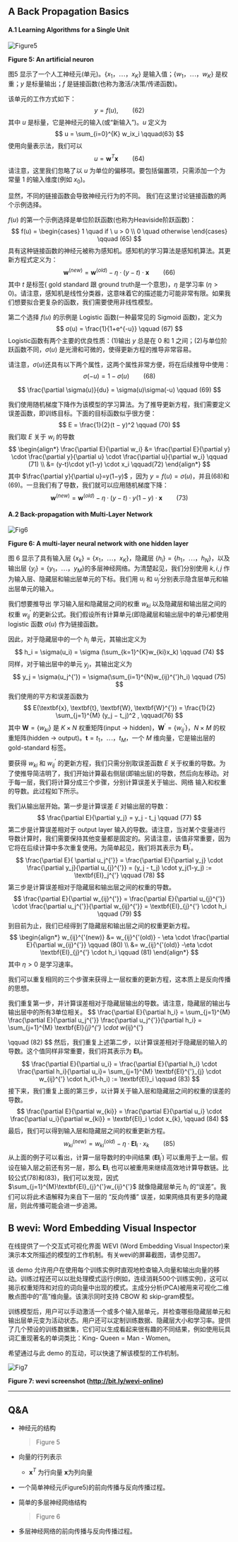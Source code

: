 ## A Back Propagation Basics

#### A.1 Learning Algorithms for a Single Unit

![Figure5](https://raw.githubusercontent.com/anmingyu11/Gor-rok/master/Papers/Embedding/Word2VecParameterLearningExplained/Fig5.png)

**Figure 5: An artificial neuron**

图5 显示了一个人工神经元(单元)。$\{x_1，\cdots，x_K\}$ 是输入值；$\{w_1，\cdots，w_K\}$ 是权重；$y$ 是标量输出；$f$ 是链接函数(也称为激活/决策/传递函数)。

该单元的工作方式如下：
$$
y = f(u), \qquad (62)
$$
其中 $u$ 是标量，它是神经元的输入(或“新输入”)。$u$ 定义为
$$
u = \sum_{i=0}^{K} w_ix_i \qquad(63)
$$
使用向量表示法，我们可以
$$
u = \textbf{w}^T\textbf{x} \qquad {(64)}
$$
请注意，这里我们忽略了以 $u$ 为单位的偏移项。要包括偏置项，只需添加一个为常量 $1$ 的输入维度(例如 $x_0$)。

显然，不同的链接函数会导致神经元行为的不同。 我们在这里讨论链接函数的两个示例选择。

$f(u)$ 的第一个示例选择是单位阶跃函数(也称为Heaviside阶跃函数)：
$$
f(u) = \begin{cases}
1 \quad if \ u > 0 \\
0 \quad otherwise
\end{cases}
\qquad (65)
$$
具有这种链接函数的神经元被称为感知机。感知机的学习算法是感知机算法。其更新方程式定义为：
$$
\textbf{w}^{(new)} = \textbf{w}^{(old)} - \eta \cdot (y - t) \cdot \textbf{x} \qquad (66)
$$
其中 $t$ 是标签( gold standard 跟 ground truth是一个意思)，$η$ 是学习率 $(η>0)$。请注意，感知机是线性分类器，这意味着它的描述能力可能非常有限。如果我们想要拟合更复杂的函数，我们需要使用非线性模型。

第二个选择 $f(u)$ 的示例是 Logistic 函数(一种最常见的 Sigmoid 函数)，定义为
$$
σ(u) = \frac{1}{1+e^{-u}}
\qquad (67)
$$
Logistic函数有两个主要的优良性质：(1)输出 $y$ 总是在 $0$ 和 $1$ 之间；(2)与单位阶跃函数不同，$σ(u)$ 是光滑和可微的，使得更新方程的推导非常容易。

请注意，$\sigma(u)$还具有以下两个属性，这两个属性非常方便，将在后续推导中使用：
$$
\sigma(−u) = 1 − \sigma (u) \qquad (68)
$$

$$
\frac{\partial \sigma(u)}{du} = \sigma(u)\sigma(-u)
\qquad (69)
$$

我们使用随机梯度下降作为该模型的学习算法。为了推导更新方程，我们需要定义误差函数，即训练目标。下面的目标函数似乎很方便：
$$
E = \frac{1}{2}(t − y)^2
\qquad (70)
$$
我们取 $E$ 关于 $w_i$ 的导数
$$
\begin{align*}
\frac{\partial E}{\partial w_i} &= \frac{\partial E}{\partial y} \cdot \frac{\partial y}{\partial u} \cdot \frac{\partial u}{\partial w_i} \qquad (71)
\\
&= (y-t)\cdot y(1-y) \cdot x_i \qquad(72)
\end{align*}
$$
其中 $\frac{\partial y}{\partial u}=y(1−y)$ ，因为 $y=f(u)=\sigma(u)$，并且(68)和(69)。一旦我们有了导数，我们就可以应用随机梯度下降：
$$
\textbf{w}^{(new)} = \textbf{w}^{(old)} − \eta · (y − t) \cdot y(1 − y) \cdot \textbf{x}
\qquad (73)
$$

#### A.2 Back-propagation with Multi-Layer Network

![Fig6](https://raw.githubusercontent.com/anmingyu11/Gor-rok/master/Papers/Embedding/Word2VecParameterLearningExplained/Fig6.png)

**Figure 6: A multi-layer neural network with one hidden layer**

图 6 显示了具有输入层 $\{x_k\}= \{x_1，\cdots，x_K\}$，隐藏层 $\{h_i\}=\{h_1，\cdots，h_N\}$，以及输出层 $\{y_j\}=\{y_1，\cdots，y_M\}$的多层神经网络。为清楚起见，我们分别使用 $k,i,j$ 作为输入层、隐藏层和输出层单元的下标。我们用 $u_i$ 和 $u_{j}^{'}$分别表示隐含层单元和输出层单元的输入。

我们想要推导出 学习输入层和隐藏层之间的权重 $w_{ki}$ 以及隐藏层和输出层之间的权重 $w_{ij}^{'}$ 的更新公式。我们假设所有计算单元(即隐藏层和输出层中的单元)都使用 logistic 函数 $\sigma(u)$ 作为链接函数。

因此，对于隐藏层中的一个  $h_i$ 单元，其输出定义为
$$
h_i = \sigma(u_i) = \sigma (\sum_{k=1}^{K}w_{ki}x_k)
\qquad (74)
$$
同样，对于输出层中的单元 $y_j$，其输出定义为
$$
y_j = \sigma(u_j^{'}) = \sigma(\sum_{i=1}^{N}w_{ij}^{'}h_i) 
\qquad (75)
$$
我们使用的平方和误差函数为
$$
E(\textbf{x}, \textbf{t}, \textbf{W}, \textbf{W}^{'}) = \frac{1}{2} \sum_{j=1}^{M} (y_j − t_j)^2
, \qquad(76)
$$
其中 $\textbf{W}=\{w_{ki}\}$ 是 $K \times N$ 权重矩阵(input -> hidden)，$\textbf{W}^{'}=\{w_{ij}^{'}\}$，$N \times M$ 的权重矩阵(hidden -> output)。$\textbf{t}={t_1，\cdots，t_M}$，一个 $M$  维向量，它是输出层的 gold-standard 标签。

要获得 $w_{ki}$ 和 $w_{ij}^{'}$ 的更新方程，我们只需分别取误差函数 $E$ 关于权重的导数。为了使推导简洁明了，我们开始计算最右侧层(即输出层)的导数，然后向左移动。对于每一层，我们将计算分成三个步骤，分别计算误差关于输出、网络 输入和权重的导数。此过程如下所示。

我们从输出层开始。第一步是计算误差 $E$ 对输出层的导数：
$$
\frac{\partial E}{\partial y_j} = y_j - t_j \qquad (77)
$$
第二步是计算误差相对于 output layer 输入的导数。请注意，当对某个变量进行导数计算时，我们需要保持其他变量都是固定的。另请注意，该值非常重要，因为它将在后续计算中多次重复使用。为简单起见，我们将其表示为 $\textbf{EI}^{'}_j$。
$$
\frac{\partial E}{ \partial u_j^{'}} = \frac{\partial E}{\partial y_j} \cdot \frac{\partial y_j}{\partial u_{j}^{'}} = (y_j - t_j) \cdot y_j(1-y_j) := \textbf{EI}_j^{'} \qquad (78)
$$
第三步是计算误差相对于隐藏层和输出层之间的权重的导数。
$$
\frac{\partial E}{\partial w_{ij}^{'}} = \frac{\partial E}{\partial u_{j}^{'}} \cdot \frac{\partial u_j^{'}}{\partial w_{ij}^{'}} = \textbf{EI}_{j}^{'} \cdot h_i \qquad (79)
$$
到目前为止，我们已经得到了隐藏层和输出层之间的权重更新方程。
$$
\begin{align*}
w_{ij}^{'(new)} &= w_{ij}^{'(old)} - \eta \cdot \frac{\partial E}{\partial w_{ij}^{'}}
\qquad (80)
\\
&= w_{ij}^{'(old)} -\eta \cdot \textbf{EI}_{j}^{'} \cdot h_i
\qquad (81)
\end{align*}
$$
其中 $\eta>0$ 是学习速率。

我们可以重复相同的三个步骤来获得上一层权重的更新方程，这本质上是反向传播的思想。

我们重复第一步，并计算误差相对于隐藏层输出的导数。请注意，隐藏层的输出与输出层中的所有3单位相关。
$$
\frac{\partial E}{\partial h_i} = \sum_{j=1}^{M} \frac{\partial E}{\partial u_j^{'}} \frac{\partial u_j^{'}}{\partial h_i} = \sum_{j=1}^{M} \textbf{EI}_{j}^{'} \cdot w_{ij}^{'}

\qquad (82)
$$
然后，我们重复上述第二步，以计算误差相对于隐藏层的输入的导数。这个值同样非常重要，我们将其表示为 $\textbf{EI}_i$。
$$
\frac{\partial E}{\partial u_i} = \frac{\partial E}{\partial h_i} \cdot \frac{\partial h_i}{\partial u_i}= \sum_{j=1}^{M} \textbf{EI}^{'}_{j} \cdot w_{ij}^{'} \cdot h_i(1-h_i) := \textbf{EI}_i 
\qquad (83)
$$
接下来，我们重复上面的第三步，以计算关于输入层和隐藏层之间的权重的误差的导数。
$$
\frac{\partial E}{\partial w_{ki}} = \frac{\partial E}{\partial u_i} \cdot \frac{\partial u_i}{\partial w_{ki}} = \textbf{EI}_i \cdot x_{k},
\qquad (84)
$$
最后，我们可以得到输入层和隐藏层之间的权重更新方程。
$$
w_{ki}^{(new)} = w_{ki}^{(old)} − \eta \cdot \textbf{EI}_i \cdot x_k
\qquad(85)
$$
从上面的例子可以看出，计算一层导数时的中间结果 ($\textbf{EI}^{'}_{j}$) 可以重用于上一层。假设在输入层之前还有另一层，那么 $\textbf{EI}_i$  也可以被重用来继续高效地计算导数链。比较公式(78)和(83)，我们可以发现，因式  $\sum_{j=1}^{M}\textbf{EI}_{j}^{'}w_{ij}^{'}$ 就像隐藏层单元 $h_i$ 的“误差”。我们可以将此术语解释为来自下一层的 “反向传播” 误差，如果网络具有更多的隐藏层，则此传播可能会进一步追溯。

## B wevi: Word Embedding Visual Inspector

在线提供了一个交互式可视化界面 WEVI (Word Embedding Visual Inspector)来演示本文所描述的模型的工作机制。有关wevi的屏幕截图，请参见图7。

该 demo 允许用户在使用每个训练实例时直观地检查输入向量和输出向量的移动。训练过程还可以以批处理模式运行(例如，连续消耗500个训练实例)，这可以揭示权重矩阵和对应的词向量中出现的模式。主成分分析(PCA)被用来可视化二维散点图中的“高”维向量。该演示同时支持 CBOW 和 skip-gram模型。

训练模型后，用户可以手动激活一个或多个输入层单元，并检查哪些隐藏层单元和输出层单元变为活动状态。用户还可以定制训练数据、隐藏层大小和学习率。提供了几个预设的训练数据集，它们可以生成看起来很有趣的不同结果，例如使用玩具词汇重现著名的单词类比：King-  Queen = Man - Women。

希望通过与此 demo 的互动，可以快速了解该模型的工作机制。

![Fig7](https://raw.githubusercontent.com/anmingyu11/Gor-rok/master/Papers/Embedding/Word2VecParameterLearningExplained/Fig7.png)

**Figure 7: wevi screenshot (http://bit.ly/wevi-online)**

------------------

## Q&A

- 神经元的结构

  > Figure 5

- 向量的行列表示

  - $\textbf{x}^T$ 为行向量 $\textbf{x}$为列向量

- 一个简单神经元(Figure5)的前向传播与反向传播过程。

- 简单的多层神经网络结构

  > Figure 6

- 多层神经网络的前向传播与反向传播过程。

